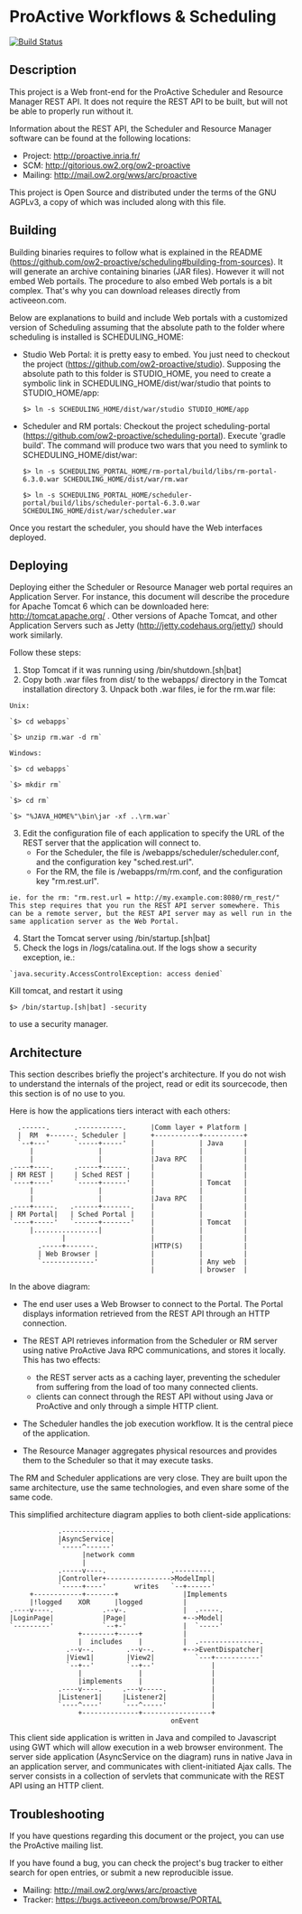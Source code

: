 # ProActive Workflows & Scheduling

[![Build Status](http://jenkins.activeeon.com/job/scheduling-portal/badge/icon)](http://jenkins.activeeon.com/job/scheduling-portal/)


## Description

This project is a Web front-end for the ProActive Scheduler and Resource Manager
REST API. It does not require the REST API to be built, but will not be able to
properly run without it.

Information about the REST API, the Scheduler and Resource Manager software can
be found at the following locations:

  - Project: http://proactive.inria.fr/
  - SCM: http://gitorious.ow2.org/ow2-proactive
  - Mailing: http://mail.ow2.org/wws/arc/proactive

This project is Open Source and distributed under the terms of the GNU AGPLv3,
a copy of which was included along with this file.


## Building

Building binaries requires to follow what is explained in the README
(https://github.com/ow2-proactive/scheduling#building-from-sources). It will
generate an archive containing binaries (JAR files). However it will not embed
Web portails. The procedure to also embed Web portals is a bit complex. That's
why you can download releases directly from activeeon.com.

Below are explanations to build and include Web portals with a customized version
of Scheduling assuming that the absolute path to the folder where scheduling is
installed is SCHEDULING_HOME:

  - Studio Web Portal: it is pretty easy to embed. You just need to checkout the
  project (https://github.com/ow2-proactive/studio). Supposing the absolute path
  to this folder is STUDIO_HOME, you need to create a symbolic link in
  SCHEDULING_HOME/dist/war/studio that points to STUDIO_HOME/app:

    `$> ln -s SCHEDULING_HOME/dist/war/studio STUDIO_HOME/app`

  - Scheduler and RM portals: Checkout the project scheduling-portal
  (https://github.com/ow2-proactive/scheduling-portal). Execute 'gradle build'.
  The command will produce two wars that you need to symlink to SCHEDULING_HOME/dist/war:

    `$> ln -s SCHEDULING_PORTAL_HOME/rm-portal/build/libs/rm-portal-6.3.0.war SCHEDULING_HOME/dist/war/rm.war`

    `$> ln -s SCHEDULING_PORTAL_HOME/scheduler-portal/build/libs/scheduler-portal-6.3.0.war SCHEDULING_HOME/dist/war/scheduler.war`

Once you restart the scheduler, you should have the Web interfaces deployed.


## Deploying

Deploying either the Scheduler or Resource Manager web portal requires an
Application Server. For instance, this document will describe the procedure
for Apache Tomcat 6 which can be downloaded here: http://tomcat.apache.org/ .
Other versions of Apache Tomcat, and other Application Servers such as Jetty
(http://jetty.codehaus.org/jetty/) should work similarly.

Follow these steps:

  1. Stop Tomcat if it was running using /bin/shutdown.[sh|bat]
  2. Copy both .war files from dist/ to the webapps/ directory in the Tomcat
  installation directory 3. Unpack both .war files, ie for the rm.war file:

    Unix:

    `$> cd webapps`

    `$> unzip rm.war -d rm`

    Windows:

    `$> cd webapps`

    `$> mkdir rm`

    `$> cd rm`

    `$> "%JAVA_HOME%"\bin\jar -xf ..\rm.war`

  3. Edit the configuration file of each application to specify the URL
    of the REST server that the application will connect to.
	  - For the Scheduler, the file is /webapps/scheduler/scheduler.conf,
        and the configuration key "sched.rest.url".
      - For the RM, the file is /webapps/rm/rm.conf, and the configuration
        key "rm.rest.url".

    ie. for the rm: "rm.rest.url = http://my.example.com:8080/rm_rest/"
    This step requires that you run the REST API server somewhere. This
    can be a remote server, but the REST API server may as well run in the
    same application server as the Web Portal.

  4. Start the Tomcat server using /bin/startup.[sh|bat]
  5. Check the logs in /logs/catalina.out. If the logs show a security exception,
   ie.:

    `java.security.AccessControlException: access denied`

  Kill tomcat, and restart it using

  `$> /bin/startup.[sh|bat] -security`

  to use a security manager.


## Architecture

This section describes briefly the project's architecture.
If you do not wish to understand the internals of the project, read or edit its
sourcecode, then this section is of no use to you.

Here is how the applications tiers interact with each others:

      .------.      .-----------.      |Comm layer + Platform |
      |  RM  +------. Scheduler |      +-----------+----------+
      `--+---'      `-----+-----'      |           | Java     |
         |                |            |           |          |
         |                |            |Java RPC   |          |
    .----+----.     .-----+------.     |           |          |
    | RM REST |     | Sched REST |     |           |          |
    `----+----'     `-----+------'     |           | Tomcat   |
         |                |            |           |          |
         |                |            |Java RPC   |          |
    .----+-----.   .------+-------.    |           |          |
    | RM Portal|   | Sched Portal |    |           |          |
    `----+-----'   `------+-------'    |           | Tomcat   |
         |................|            |           |          |
                 |                     |           |          |
           .-----+-------.             |HTTP(S)    |          |
           | Web Browser |             |           |          |
           `-------------'             |           | Any web  |
                                       |           | browser  |

In the above diagram:

  - The end user uses a Web Browser to connect to the Portal. The Portal
    displays information retrieved from the REST API through an HTTP connection.
  - The REST API retrieves information from the Scheduler or RM server using
    native ProActive Java RPC communications, and stores it locally.
    This has two effects:

    - the REST server acts as a caching layer, preventing the scheduler from
    suffering from the load of too many connected clients.
    - clients can connect through the REST API without using Java or
    ProActive and only through a simple HTTP client.

  - The Scheduler handles the job execution workflow. It is the central piece
    of the application.
  - The Resource Manager aggregates physical resources and provides them
    to the Scheduler so that it may execute tasks.


The RM and Scheduler applications are very close. They are built upon the same
architecture, use the same technologies, and even share some of the same code.

This simplified architecture diagram applies to both client-side applications:

                .------------.
                |AsyncService|
                `-----^------'
                      |network comm
                      |
                .-----v----.                .---------.
                |Controller+---------------->ModelImpl|
                `-----+----'       writes   `--+------'
         +------------+-------+                |Implements
         |!logged    XOR      |logged          |
    .----v----.            .--v-.              |  .-----.
    |LoginPage|            |Page|              +-->Model|
    `---------'            `--+-'              |  `-----'
                     +--------+-----+          |
                     |  includes    |          |  .---------------.
                  .--v--.        .--v--.       +-->EventDispatcher|
                  |View1|        |View2|          `---+-----------'
                  `--+--'        `--+--'              |
                     |              |                 |
                     |implements    |                 |
                .----v----.     .---v-----.           |
                |Listener1|     |Listener2|           |
                `----^----'     `---^-----'           |
                     +--------------+-----------------+
                                            onEvent

This client side application is written in Java and compiled to Javascript
using GWT which will allow execution in a web browser environment.
The server side application (AsyncService on the diagram) runs in native Java
in an application server, and communicates with client-initiated Ajax calls.
The server consists in a collection of servlets that communicate with the REST
API using an HTTP client.


## Troubleshooting

If you have questions regarding this document or the project, you can use the
ProActive mailing list.

If you have found a bug, you can check the project's bug tracker to either
search for open entries, or submit a new reproducible issue.

  - Mailing: http://mail.ow2.org/wws/arc/proactive
  - Tracker: https://bugs.activeeon.com/browse/PORTAL